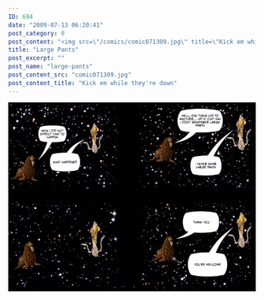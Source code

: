 ```yaml
---
ID: 694
date: "2009-07-13 06:20:41"
post_category: 0
post_content: "<img src=\"/comics/comic071309.jpg\" title=\"Kick em while they're down\" />"
title: "Large Pants"
post_excerpt: ""
post_name: "large-pants"
post_content_src: "comic071309.jpg"
post_content_title: "Kick em while they're down"
---
```



[![Kick em while they're down](/comics-hi-res/comic071309.jpg)](/comics-hi-res/comic071309.jpg)
